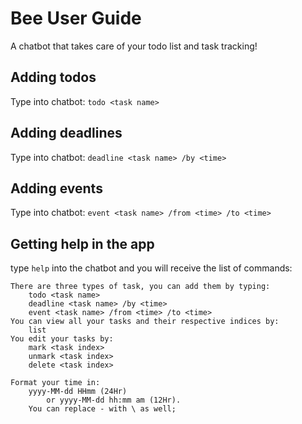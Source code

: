 # Bee User Guide
A chatbot that takes care of your todo list and task tracking!

## Adding todos
Type into chatbot: `todo <task name>`

## Adding deadlines
Type into chatbot: `deadline <task name> /by <time>`

## Adding events
Type into chatbot: `event <task name> /from <time> /to <time>`

## Getting help in the app
type `help` into the chatbot and you will receive the list of commands:

    There are three types of task, you can add them by typing:
        todo <task name>
        deadline <task name> /by <time>
        event <task name> /from <time> /to <time>
    You can view all your tasks and their respective indices by:
        list
    You edit your tasks by:
        mark <task index>
        unmark <task index>
        delete <task index>
    
    Format your time in:
        yyyy-MM-dd HHmm (24Hr)
            or yyyy-MM-dd hh:mm am (12Hr).
        You can replace - with \ as well;